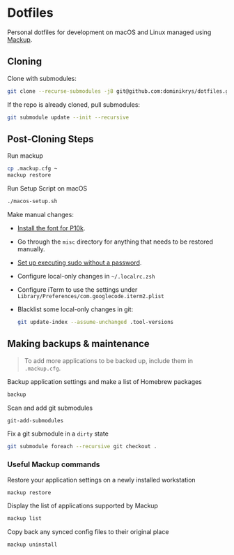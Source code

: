 # Dotfiles

Personal dotfiles for development on macOS and Linux managed using [Mackup](https://github.com/lra/mackup).

## Cloning

Clone with submodules:

```bash
git clone --recurse-submodules -j8 git@github.com:dominikrys/dotfiles.git
```

If the repo is already cloned, pull submodules:

```bash
git submodule update --init --recursive
```

## Post-Cloning Steps

Run mackup

```bash
cp .mackup.cfg ~
mackup restore
```

Run Setup Script on macOS

```bash
./macos-setup.sh
```

Make manual changes:

- [Install the font for P10k](https://github.com/romkatv/powerlevel10k#manual-font-installation).

- Go through the `misc` directory for anything that needs to be restored manually.

- [Set up executing sudo without a password](https://askubuntu.com/a/147265).

- Configure local-only changes in `~/.localrc.zsh`

- Configure iTerm to use the settings under `Library/Preferences/com.googlecode.iterm2.plist`

- Blacklist some local-only changes in git:

  ```sh
  git update-index --assume-unchanged .tool-versions
  ```

## Making backups & maintenance

> To add more applications to be backed up, include them in `.mackup.cfg`.

Backup application settings and make a list of Homebrew packages

```bash
backup
```

Scan and add git submodules

```bash
git-add-submodules
```

Fix a git submodule in a `dirty` state

```bash
git submodule foreach --recursive git checkout .
```

### Useful Mackup commands

Restore your application settings on a newly installed workstation

```bash
mackup restore
```

Display the list of applications supported by Mackup

```bash
mackup list
```

Copy back any synced config files to their original place

```bash
mackup uninstall
```
